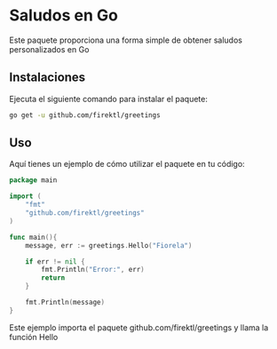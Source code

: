 # Saludos en Go
Este paquete proporciona una forma simple de obtener saludos personalizados en Go

## Instalaciones 
Ejecuta el siguiente comando para instalar el paquete:
```bash
go get -u github.com/firektl/greetings
```

## Uso
Aquí tienes un ejemplo de cómo utilizar el paquete en tu código:

```go
package main

import (
	"fmt"
	"github.com/firektl/greetings"
)

func main(){
    message, err := greetings.Hello("Fiorela")

    if err != nil {
        fmt.Println("Error:", err)
        return
    }

    fmt.Println(message)
}
```

Este ejemplo importa el paquete github.com/firektl/greetings y llama la función Hello
